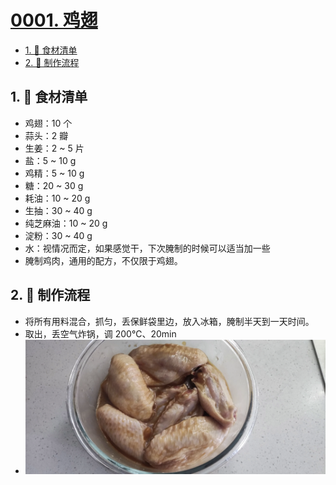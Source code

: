 # [0001. 鸡翅](https://github.com/tnotesjs/TNotes.cooking/tree/main/notes/0001.%20%E9%B8%A1%E7%BF%85)

<!-- region:toc -->

- [1. 📝 食材清单](#1--食材清单)
- [2. 📒 制作流程](#2--制作流程)

<!-- endregion:toc -->

## 1. 📝 食材清单

- 鸡翅：10 个
- 蒜头：2 瓣
- 生姜：2 ~ 5 片
- 盐：5 ~ 10 g
- 鸡精：5 ~ 10 g
- 糖：20 ~ 30 g
- 耗油：10 ~ 20 g
- 生抽：30 ~ 40 g
- 纯芝麻油：10 ~ 20 g
- 淀粉：30 ~ 40 g
- 水：视情况而定，如果感觉干，下次腌制的时候可以适当加一些
- 腌制鸡肉，通用的配方，不仅限于鸡翅。

## 2. 📒 制作流程

- 将所有用料混合，抓匀，丢保鲜袋里边，放入冰箱，腌制半天到一天时间。
- 取出，丢空气炸锅，调 200℃、20min
- ![](./assets/2025-01-03-23-30-16.png)
